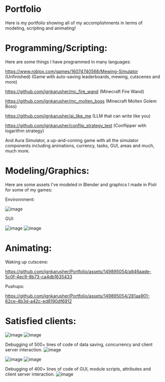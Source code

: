 # Portfolio
Here is my portfolio showing all of my accomplishments in terms of modeling, scripting and animating!

# Programming/Scripting:
Here are some things I have programmed in many languages:

https://www.roblox.com/games/16074740568/Mewing-Simulator (Unfinished) (Game with auto-saving leaderboards, mewing, cutscenes and more)

https://github.com/ignkarusher/mc_fire_wand (Minecraft Fire Wand)

https://github.com/ignkarusher/mc_molten_boss (Minecraft Molten Golem Boss)

https://github.com/ignkarusher/ai_like_me (LLM that can write like you)

https://github.com/ignkarusher/conflip_strategy_test (Conflipper with logarithm strategy)

And Aura Simulator, a up-and-coming game with all the simulator components including animations, currency, tasks, GUI, areas and much, much more.

# Modeling/Graphics:
Here are some assets I've modeled in Blender and graphics I made in Pixlr for some of my games:

Environnment:

![image](https://github.com/ignkarusher/Portfolio/assets/149895054/3648f499-c243-42d4-b81b-7913d9469b83)

GUI:

![image](https://github.com/ignkarusher/Portfolio/assets/149895054/571b0a0f-79c8-4648-ad06-7adeed15550c)
![image](https://github.com/ignkarusher/Portfolio/assets/149895054/204b272b-7b60-41dd-b89f-7b128314fc14)

# Animating:

Waking up cutscene:

https://github.com/ignkarusher/Portfolio/assets/149895054/a846aade-5c0f-4ec9-8b73-ca4db1635433

Pushups:

https://github.com/ignkarusher/Portfolio/assets/149895054/281aa901-62ce-4b3d-a42c-ed8190df6912

# Satisfied clients:

![image](https://github.com/ignkarusher/Portfolio/assets/149895054/eea1089a-3ad5-456c-b90a-41a0e8ec5eb9)
![image](https://github.com/ignkarusher/Portfolio/assets/149895054/7d36fb28-c1c7-4d9c-af1e-e3e4cc3a610e)

Debugging of 500+ lines of code of data saving, concurrency and client server interaction.
![image](https://github.com/ignkarusher/Portfolio/assets/149895054/63dbab7f-3b90-4784-875b-0274451419b7)

![image](https://github.com/ignkarusher/Portfolio/assets/149895054/627f39db-2c34-4bd2-b40a-d0df589d071e)
![image](https://github.com/ignkarusher/Portfolio/assets/149895054/d352edfd-8942-41ac-ad5d-acad48a309ad)

Debugging of 400+ lines of code of GUI, module scripts, attributes and client server interaction.
![image](https://github.com/ignkarusher/Portfolio/assets/149895054/878d91e1-6681-4026-9013-5c9af55f91e6)




